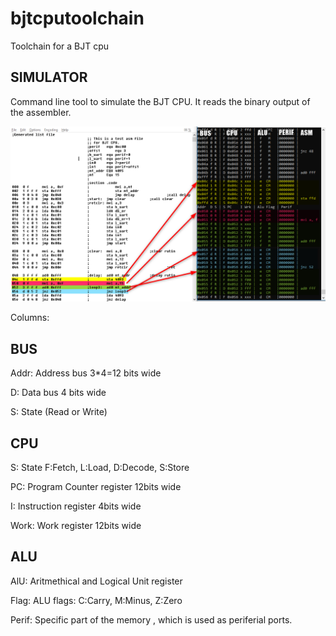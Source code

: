 # bjtcputoolchain
Toolchain for a BJT cpu

SIMULATOR
---------
Command line tool to simulate the BJT CPU.
It reads the binary output of the assembler.

![simulator](ss1.png?raw=true "simulator")

Columns:

BUS
---
Addr: Address bus 3*4=12 bits wide

D: Data bus 4 bits wide

S: State (Read or Write)

CPU
---

S: State F:Fetch, L:Load, D:Decode, S:Store

PC: Program Counter register 12bits wide

I: Instruction register 4bits wide

Work: Work register 12bits wide

ALU
---

AlU: Aritmethical and Logical Unit register

Flag: ALU flags: C:Carry, M:Minus, Z:Zero

Perif: Specific part of the memory , which is used as periferial ports.
